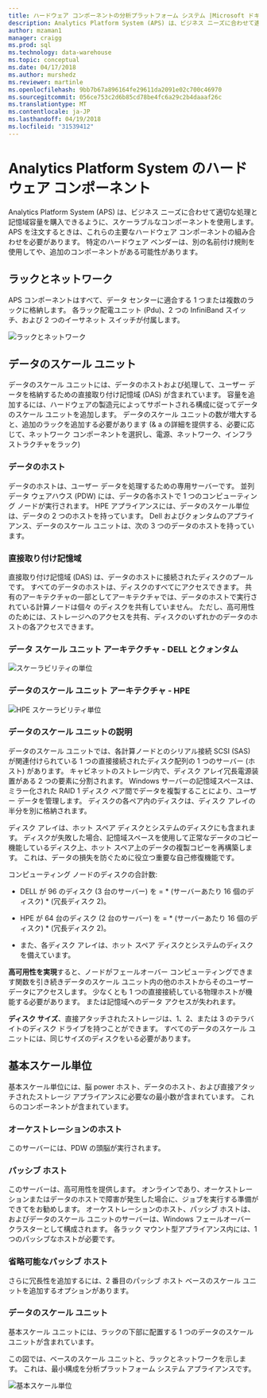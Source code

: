 ```yaml
---
title: ハードウェア コンポーネントの分析プラットフォーム システム |Microsoft ドキュメント
description: Analytics Platform System (APS) は、ビジネス ニーズに合わせて適切な処理と記憶域容量を購入できるように、スケーラブルなコンポーネントを使用します。 APS を注文するときは、これらの主要なハードウェア コンポーネントの組み合わせを必要があります。
author: mzaman1
manager: craigg
ms.prod: sql
ms.technology: data-warehouse
ms.topic: conceptual
ms.date: 04/17/2018
ms.author: murshedz
ms.reviewer: martinle
ms.openlocfilehash: 9bb7b67a896164fe29611da2091e02c700c46970
ms.sourcegitcommit: 056ce753c2d6b85cd78be4fc6a29c2b4daaaf26c
ms.translationtype: MT
ms.contentlocale: ja-JP
ms.lasthandoff: 04/19/2018
ms.locfileid: "31539412"
---
```

# <a name="hardware-components-for-analytics-platform-system"></a>Analytics Platform System のハードウェア コンポーネント

Analytics Platform System (APS) は、ビジネス ニーズに合わせて適切な処理と記憶域容量を購入できるように、スケーラブルなコンポーネントを使用します。 APS を注文するときは、これらの主要なハードウェア コンポーネントの組み合わせを必要があります。 特定のハードウェア ベンダーは、別の名前付け規則を使用してや、追加のコンポーネントがある可能性があります。  
 
  
## <a name="rackandnetwork"></a>ラックとネットワーク 
 
APS コンポーネントはすべて、データ センターに適合する 1 つまたは複数のラックに格納します。 各ラック配電ユニット (Pdu)、2 つの InfiniBand スイッチ、および 2 つのイーサネット スイッチが付属します。  
  
![ラックとネットワーク](media/rack-and-network.png "APS ラックに取り付けてネットワーク")  
  
## <a name="datascaleunit"></a>データのスケール ユニット
 
データのスケール ユニットには、データのホストおよび処理して、ユーザー データを格納するための直接取り付け記憶域 (DAS) が含まれています。 容量を追加するには、ハードウェアの製造元によってサポートされる構成に従ってデータのスケール ユニットを追加します。 データのスケール ユニットの数が増大すると、追加のラックを追加する必要があります (& a の詳細を提供する、必要に応じて、ネットワーク コンポーネントを選択し、電源、ネットワーク、インフラストラクチャをラック)  
  
### <a name="data-host"></a>データのホスト  

データのホストは、ユーザー データを処理するための専用サーバーです。 並列データ ウェアハウス (PDW) には、データの各ホストで 1 つのコンピューティング ノードが実行されます。 HPE アプライアンスには、データのスケール単位は、データの 2 つのホストを持っています。 Dell およびクォンタムのアプライアンス、データのスケール ユニットは、次の 3 つのデータのホストを持っています。  
  
### <a name="direct-attached-storage"></a>直接取り付け記憶域
 
直接取り付け記憶域 (DAS) は、データのホストに接続されたディスクのプールです。 すべてのデータのホストは、ディスクのすべてにアクセスできます。 共有のアーキテクチャの一部としてアーキテクチャでは、データのホストで実行されている計算ノードは個々 のディスクを共有していません。 ただし、高可用性のためには、ストレージへのアクセスを共有、ディスクのいずれかのデータのホストの各アクセスできます。  
  
### <a name="data-scale-unit-architecture---dell-and-quanta"></a>データ スケール ユニット アーキテクチャ - DELL とクォンタム
  
![スケーラビリティの単位](media/scalability-unit-dell.png "Dell スケーラビリティの単位")  
  
### <a name="data-scale-unit-architecture---hpe"></a>データのスケール ユニット アーキテクチャ - HPE 
 
![HPE スケーラビリティ単位](media/scalability-unit-hpe.png "HPE スケーラビリティの単位")  
  
### <a name="data-scale-unit-description"></a>データのスケール ユニットの説明

データのスケール ユニットでは、各計算ノードとのシリアル接続 SCSI (SAS) が関連付けられている 1 つの直接接続されたディスク配列の 1 つのサーバー (ホスト) があります。 キャビネットのストレージ内で、ディスク アレイ冗長電源装置がある 2 つの要素に分割されます。 Windows サーバーの記憶域スペースは、ミラー化された RAID 1 ディスク ペア間でデータを複製することにより、ユーザー データを管理します。 ディスクの各ペア内のディスクは、ディスク アレイの半分を別に格納されます。  
  
ディスク アレイは、ホット スペア ディスクとシステムのディスクにも含まれます。 ディスクが失敗した場合、記憶域スペースを使用して正常なデータのコピー機能しているディスク上、ホット スペア上のデータの複製コピーを再構築します。 これは、データの損失を防ぐために役立つ重要な自己修復機能です。  
  
コンピューティング ノードのディスクの合計数:  
  
-   DELL が 96 のディスク (3 台のサーバー) を = * (サーバーあたり 16 個のディスク) \* (冗長ディスク 2)。  
  
-   HPE が 64 台のディスク (2 台のサーバー) を = * (サーバーあたり 16 個のディスク) \* (冗長ディスク 2)。  
  
-   また、各ディスク アレイは、ホット スペア ディスクとシステムのディスクを備えています。  
  
**高可用性を実現**すると、ノードがフェールオーバー コンピューティングできます関数を引き続きデータのスケール ユニット内の他のホストからそのユーザー データにアクセスします。 少なくとも 1 つの直接接続している物理ホストが機能する必要があります。 または記憶域へのデータ アクセスが失われます。  
  
**ディスク サイズ**、直接アタッチされたストレージは、1、2、または 3 のテラバイトのディスク ドライブを持つことができます。 すべてのデータのスケール ユニットには、同じサイズのディスクをいる必要があります。  
  
## <a name="basescaleunit"></a>基本スケール単位 
 
基本スケール単位には、脳 power ホスト、データのホスト、および直接アタッチされたストレージ アプライアンスに必要なの最小数が含まれています。 これらのコンポーネントが含まれています。  
  
### <a name="orchestration-host"></a>オーケストレーションのホスト  
このサーバーには、PDW の頭脳が実行されます。
  
### <a name="passive-host"></a>パッシブ ホスト  
このサーバーは、高可用性を提供します。 オンラインであり、オーケストレーションまたはデータのホストで障害が発生した場合に、ジョブを実行する準備ができてをお勧めします。 オーケストレーションのホスト、パッシブ ホストは、およびデータのスケール ユニットのサーバーは、Windows フェールオーバー クラスターとして構成されます。 各ラック マウント型アプライアンス内には、1 つのパッシブなホストが必要です。  
  
### <a name="optional-passive-host"></a>省略可能なパッシブ ホスト  
さらに冗長性を追加するには、2 番目のパッシブ ホスト ベースのスケール ユニットを追加するオプションがあります。  
  
### <a name="data-scale-unit"></a>データのスケール ユニット  
基本スケール ユニットには、ラックの下部に配置する 1 つのデータのスケール ユニットが含まれています。  
  
この図では、ベースのスケール ユニットと、ラックとネットワークを示します。 これは、最小構成を分析プラットフォーム システム アプライアンスです。  
  
![基本スケール単位](media/base-scale-unit.png "基本スケール単位")  
 
